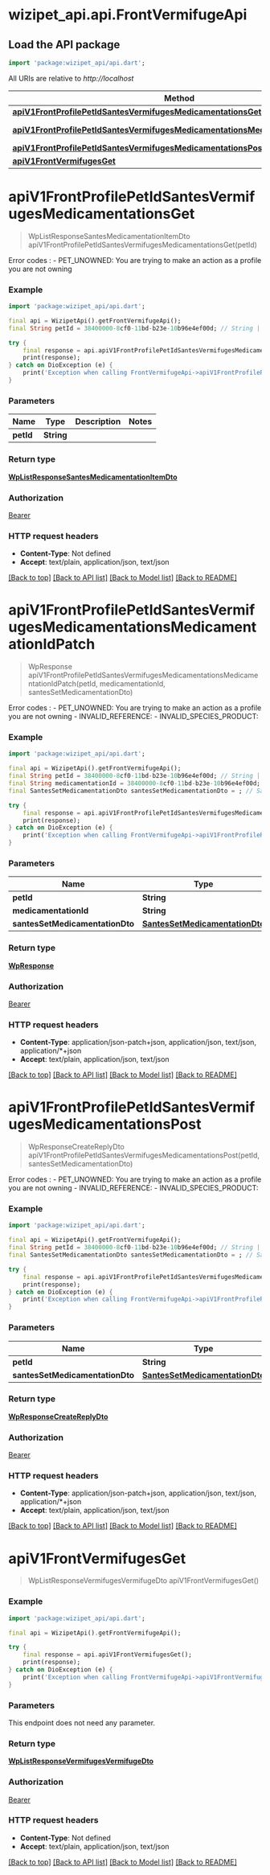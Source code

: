 # wizipet_api.api.FrontVermifugeApi

## Load the API package
```dart
import 'package:wizipet_api/api.dart';
```

All URIs are relative to *http://localhost*

Method | HTTP request | Description
------------- | ------------- | -------------
[**apiV1FrontProfilePetIdSantesVermifugesMedicamentationsGet**](FrontVermifugeApi.md#apiv1frontprofilepetidsantesvermifugesmedicamentationsget) | **GET** /api/v1/front/profile/{pet_id}/santes/vermifuges/medicamentations | 
[**apiV1FrontProfilePetIdSantesVermifugesMedicamentationsMedicamentationIdPatch**](FrontVermifugeApi.md#apiv1frontprofilepetidsantesvermifugesmedicamentationsmedicamentationidpatch) | **PATCH** /api/v1/front/profile/{pet_id}/santes/vermifuges/medicamentations/{medicamentation_id} | 
[**apiV1FrontProfilePetIdSantesVermifugesMedicamentationsPost**](FrontVermifugeApi.md#apiv1frontprofilepetidsantesvermifugesmedicamentationspost) | **POST** /api/v1/front/profile/{pet_id}/santes/vermifuges/medicamentations | 
[**apiV1FrontVermifugesGet**](FrontVermifugeApi.md#apiv1frontvermifugesget) | **GET** /api/v1/front/vermifuges | 


# **apiV1FrontProfilePetIdSantesVermifugesMedicamentationsGet**
> WpListResponseSantesMedicamentationItemDto apiV1FrontProfilePetIdSantesVermifugesMedicamentationsGet(petId)



Error codes :    - PET_UNOWNED: You are trying to make an action as a profile you are not owning

### Example
```dart
import 'package:wizipet_api/api.dart';

final api = WizipetApi().getFrontVermifugeApi();
final String petId = 38400000-8cf0-11bd-b23e-10b96e4ef00d; // String | 

try {
    final response = api.apiV1FrontProfilePetIdSantesVermifugesMedicamentationsGet(petId);
    print(response);
} catch on DioException (e) {
    print('Exception when calling FrontVermifugeApi->apiV1FrontProfilePetIdSantesVermifugesMedicamentationsGet: $e\n');
}
```

### Parameters

Name | Type | Description  | Notes
------------- | ------------- | ------------- | -------------
 **petId** | **String**|  | 

### Return type

[**WpListResponseSantesMedicamentationItemDto**](WpListResponseSantesMedicamentationItemDto.md)

### Authorization

[Bearer](../README.md#Bearer)

### HTTP request headers

 - **Content-Type**: Not defined
 - **Accept**: text/plain, application/json, text/json

[[Back to top]](#) [[Back to API list]](../README.md#documentation-for-api-endpoints) [[Back to Model list]](../README.md#documentation-for-models) [[Back to README]](../README.md)

# **apiV1FrontProfilePetIdSantesVermifugesMedicamentationsMedicamentationIdPatch**
> WpResponse apiV1FrontProfilePetIdSantesVermifugesMedicamentationsMedicamentationIdPatch(petId, medicamentationId, santesSetMedicamentationDto)



Error codes :    - PET_UNOWNED: You are trying to make an action as a profile you are not owning   - INVALID_REFERENCE:    - INVALID_SPECIES_PRODUCT: 

### Example
```dart
import 'package:wizipet_api/api.dart';

final api = WizipetApi().getFrontVermifugeApi();
final String petId = 38400000-8cf0-11bd-b23e-10b96e4ef00d; // String | 
final String medicamentationId = 38400000-8cf0-11bd-b23e-10b96e4ef00d; // String | 
final SantesSetMedicamentationDto santesSetMedicamentationDto = ; // SantesSetMedicamentationDto | 

try {
    final response = api.apiV1FrontProfilePetIdSantesVermifugesMedicamentationsMedicamentationIdPatch(petId, medicamentationId, santesSetMedicamentationDto);
    print(response);
} catch on DioException (e) {
    print('Exception when calling FrontVermifugeApi->apiV1FrontProfilePetIdSantesVermifugesMedicamentationsMedicamentationIdPatch: $e\n');
}
```

### Parameters

Name | Type | Description  | Notes
------------- | ------------- | ------------- | -------------
 **petId** | **String**|  | 
 **medicamentationId** | **String**|  | 
 **santesSetMedicamentationDto** | [**SantesSetMedicamentationDto**](SantesSetMedicamentationDto.md)|  | [optional] 

### Return type

[**WpResponse**](WpResponse.md)

### Authorization

[Bearer](../README.md#Bearer)

### HTTP request headers

 - **Content-Type**: application/json-patch+json, application/json, text/json, application/*+json
 - **Accept**: text/plain, application/json, text/json

[[Back to top]](#) [[Back to API list]](../README.md#documentation-for-api-endpoints) [[Back to Model list]](../README.md#documentation-for-models) [[Back to README]](../README.md)

# **apiV1FrontProfilePetIdSantesVermifugesMedicamentationsPost**
> WpResponseCreateReplyDto apiV1FrontProfilePetIdSantesVermifugesMedicamentationsPost(petId, santesSetMedicamentationDto)



Error codes :    - PET_UNOWNED: You are trying to make an action as a profile you are not owning   - INVALID_REFERENCE:    - INVALID_SPECIES_PRODUCT: 

### Example
```dart
import 'package:wizipet_api/api.dart';

final api = WizipetApi().getFrontVermifugeApi();
final String petId = 38400000-8cf0-11bd-b23e-10b96e4ef00d; // String | 
final SantesSetMedicamentationDto santesSetMedicamentationDto = ; // SantesSetMedicamentationDto | 

try {
    final response = api.apiV1FrontProfilePetIdSantesVermifugesMedicamentationsPost(petId, santesSetMedicamentationDto);
    print(response);
} catch on DioException (e) {
    print('Exception when calling FrontVermifugeApi->apiV1FrontProfilePetIdSantesVermifugesMedicamentationsPost: $e\n');
}
```

### Parameters

Name | Type | Description  | Notes
------------- | ------------- | ------------- | -------------
 **petId** | **String**|  | 
 **santesSetMedicamentationDto** | [**SantesSetMedicamentationDto**](SantesSetMedicamentationDto.md)|  | [optional] 

### Return type

[**WpResponseCreateReplyDto**](WpResponseCreateReplyDto.md)

### Authorization

[Bearer](../README.md#Bearer)

### HTTP request headers

 - **Content-Type**: application/json-patch+json, application/json, text/json, application/*+json
 - **Accept**: text/plain, application/json, text/json

[[Back to top]](#) [[Back to API list]](../README.md#documentation-for-api-endpoints) [[Back to Model list]](../README.md#documentation-for-models) [[Back to README]](../README.md)

# **apiV1FrontVermifugesGet**
> WpListResponseVermifugesVermifugeDto apiV1FrontVermifugesGet()





### Example
```dart
import 'package:wizipet_api/api.dart';

final api = WizipetApi().getFrontVermifugeApi();

try {
    final response = api.apiV1FrontVermifugesGet();
    print(response);
} catch on DioException (e) {
    print('Exception when calling FrontVermifugeApi->apiV1FrontVermifugesGet: $e\n');
}
```

### Parameters
This endpoint does not need any parameter.

### Return type

[**WpListResponseVermifugesVermifugeDto**](WpListResponseVermifugesVermifugeDto.md)

### Authorization

[Bearer](../README.md#Bearer)

### HTTP request headers

 - **Content-Type**: Not defined
 - **Accept**: text/plain, application/json, text/json

[[Back to top]](#) [[Back to API list]](../README.md#documentation-for-api-endpoints) [[Back to Model list]](../README.md#documentation-for-models) [[Back to README]](../README.md)

